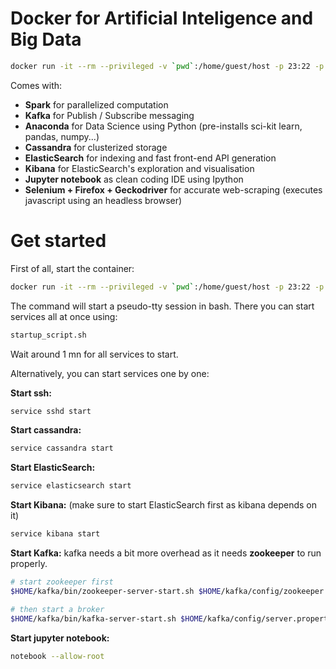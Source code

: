 # Docker for Artificial Inteligence and Big Data

```bash
docker run -it --rm --privileged -v `pwd`:/home/guest/host -p 23:22 -p 4040:4040 -p 5601:5601 -p 8888:8888 -p 9200:9200 -p 9300:9300 Jonarod/ai_bigdata_starter
```

Comes with:
- **Spark** for parallelized computation
- **Kafka** for Publish / Subscribe messaging
- **Anaconda** for Data Science using Python (pre-installs sci-kit learn, pandas, numpy...)
- **Cassandra** for clusterized storage
- **ElasticSearch** for indexing and fast front-end API generation
- **Kibana** for ElasticSearch's exploration and visualisation
- **Jupyter notebook** as clean coding IDE using Ipython
- **Selenium + Firefox + Geckodriver** for accurate web-scraping (executes javascript using an headless browser)


# Get started

First of all, start the container:

```bash
docker run -it --rm --privileged -v `pwd`:/home/guest/host -p 23:22 -p 4040:4040 -p 5601:5601 -p 8888:8888 -p 9200:9200 -p 9300:9300 Jonarod/ai_bigdata_starter
```

The command will start a pseudo-tty session in bash. There you can start services all at once using:

```bash
startup_script.sh
```

Wait around 1 mn for all services to start.

Alternatively, you can start services one by one:

**Start ssh:**
```bash
service sshd start
```

**Start cassandra:**
```bash
service cassandra start
```

**Start ElasticSearch:**
```bash
service elasticsearch start
```

**Start Kibana:** (make sure to start ElasticSearch first as kibana depends on it) 
```bash
service kibana start
```

**Start Kafka:** 
kafka needs a bit more overhead as it needs **zookeeper** to run properly.
```bash
# start zookeeper first
$HOME/kafka/bin/zookeeper-server-start.sh $HOME/kafka/config/zookeeper.properties  > /home/guest/zookeeper.log 2>&1 &

# then start a broker
$HOME/kafka/bin/kafka-server-start.sh $HOME/kafka/config/server.properties > /home/guest/kafka.log 2>&1 &
```

**Start jupyter notebook:**
```bash
notebook --allow-root
```

